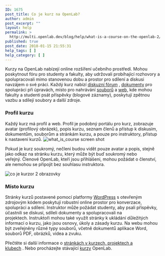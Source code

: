 ```yaml
---
ID: 1675
post_title: Co je kurz na OpenLab?
author: admin
post_excerpt: ""
layout: help
permalink: >
  http://multi.openlab.dev/blog/help/what-is-a-course-on-the-openlab-2/
published: true
post_date: 2018-01-15 21:55:31
help_tags: [ ]
help_category: [ ]
---
```

Kurzy na OpenLab nabízejí online rozšíření učebního prostředí. Mohou poskytnout fóru pro studenty a fakulty, aby udržovali probíhající rozhovory a spolupracovali mimo stanovenou dobu a prostor pro sdílení a diskusi navzájem o své práci. Každý kurz nabízí <a title="Použití diskusních fór" href="https://lab.urad.online/help/discussion-forums/">diskuzní fórum</a> , <a title="Použití položky &quot;Dokumenty&quot;" href="https://lab.urad.online/help/using-docs/">dokumenty</a> pro spolupráci při úpravách, místo pro nahrávání <a title="Použití souborů" href="https://lab.urad.online/help/using-files/">souborů</a> a <a title="Kdo může vytvořit web?" href="https://lab.urad.online/help/who-can-build-a-site/">web,</a> kde mohou fakulty a studenti psát příspěvky (blogové záznamy), poskytují zpětnou vazbu a sdílejí soubory a další zdroje.
<h3><strong>Profil kurzu</strong></h3>
Každý kurz má profil a web. Profil je podobný portálu pro kurz, zobrazuje avatar (profilový obrázek), popis kurzu, seznam členů a přístup k diskusím, dokumentům, souborům a stránkám kurzu, a pouze pro instruktory, přístup k nastavení kurzů.

<img class="alignnone wp-image-36175 size-full" src="https://openlab.citytech.cuny.edu/wp-content/uploads/2012/08/what_is_course_1_v2.png" alt="what_is_course screen shot" />

Pokud je kurz soukromý, nečleni budou vidět pouze avatar a popis, stejně jako odkaz na stránku kurzu, který může být buď soukromý nebo veřejný. Členové OpenLab, kteří jsou přihlášeni, mohou požádat o členství, ale nemohou se připojit bez souhlasu instruktora.

<img class="alignnone wp-image-36177 size-full" src="https://openlab.citytech.cuny.edu/wp-content/uploads/2012/08/what_is_course_2_v2.png" alt="co je kurzor 2 obrazovky" />
<h3><strong>Místo kurzu</strong></h3>
Stránky kurzů postavené pomocí platformy <a href="http://wordpress.org/" target="_blank" rel="noopener">WordPress</a> s otevřeným zdrojovým kódem poskytují robustní online prostor pro konverzace, spolupráci a sdílení. Instruktor může požádat studenty, aby psali příspěvky, účastnili se diskusí, sdíleli dokumenty a spolupracovali na projektech. Instruktoři mohou také využít stránky k ukládání důležitých informací o kurzu, jako jsou osnovy, úkoly a zásady kurzu. Na webu mohou být zveřejněny různé typy souborů, včetně dokumentů aplikace Word, souborů PDF, obrázků, videa a zvuku.

Přečtěte si další informace o <a href="https://lab.urad.online/help/help-category/sites-on-the-openlab/">stránkách v kurzech, projektech a klubech</a> . Nebo procházejte stávající <a href="https://lab.urad.online/courses/">kurzy</a> OpenLab.